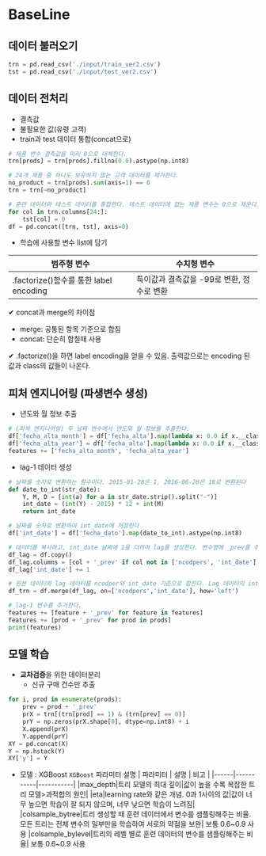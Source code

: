 # BaseLine

## 데이터 불러오기

```python
trn = pd.read_csv('./input/train_ver2.csv')
tst = pd.read_csv('./input/test_ver2.csv')
```

## 데이터 전처리
- 결측값
- 불필요한 값(유령 고객)
- train과 test 데이터 통합(concat으로)

```python
# 제품 변수 결측값을 미리 0으로 대체한다.
trn[prods] = trn[prods].fillna(0.0).astype(np.int8)

# 24개 제품 중 하나도 보유하지 않는 고객 데이터를 제거한다.
no_product = trn[prods].sum(axis=1) == 0
trn = trn[~no_product]

# 훈련 데이터와 테스트 데이터를 통합한다. 테스트 데이터에 없는 제품 변수는 0으로 채운다.
for col in trn.columns[24:]:
    tst[col] = 0
df = pd.concat([trn, tst], axis=0)
```

- 학습에 사용할 변수 list에 담기

|범주형 변수|수치형 변수|
|------|------|
|.factorize()함수를 통한 label encoding|특이값과 결측값을 -99로 변환, 정수로 변환|


✔ concat과 merge의 차이점  
- merge: 공통된 항목 기준으로 합침
- concat: 단순히 합칠때 사용

✔ .factorize()을 하면 label encoding을 얻을 수 있음. 출력값으로는 encoding 된 값과 class의 값들이 나온다.


## 피처 엔지니어링 (파생변수 생성)

- 년도와 월 정보 추출

```python
# (피쳐 엔지니어링) 두 날짜 변수에서 연도와 월 정보를 추출한다.
df['fecha_alta_month'] = df['fecha_alta'].map(lambda x: 0.0 if x.__class__ is float else float(x.split('-')[1])).astype(np.int8)
df['fecha_alta_year'] = df['fecha_alta'].map(lambda x: 0.0 if x.__class__ is float else float(x.split('-')[0])).astype(np.int16)
features += ['fecha_alta_month', 'fecha_alta_year']
```

- lag-1 데이터 생성

```python
# 날짜를 숫자로 변환하는 함수이다. 2015-01-28은 1, 2016-06-28은 18로 변환된다
def date_to_int(str_date):
    Y, M, D = [int(a) for a in str_date.strip().split("-")] 
    int_date = (int(Y) - 2015) * 12 + int(M)
    return int_date

# 날짜를 숫자로 변환하여 int_date에 저장한다
df['int_date'] = df['fecha_dato'].map(date_to_int).astype(np.int8)

# 데이터를 복사하고, int_date 날짜에 1을 더하여 lag를 생성한다. 변수명에 _prev를 추가한다.
df_lag = df.copy()
df_lag.columns = [col + '_prev' if col not in ['ncodpers', 'int_date'] else col for col in df.columns ]
df_lag['int_date'] += 1

# 원본 데이터와 lag 데이터를 ncodper와 int_date 기준으로 합친다. Lag 데이터의 int_date는 1 밀려 있기 때문에, 저번 달의 제품 정보가 삽입된다.
df_trn = df.merge(df_lag, on=['ncodpers','int_date'], how='left')

# lag-1 변수를 추가한다.
features += [feature + '_prev' for feature in features]
features += [prod + '_prev' for prod in prods]
print(features)
```

## 모델 학습
- **교차검증**을 위한 데이터분리
    - 신규 구매 건수만 추출
    
```python
for i, prod in enumerate(prods):
    prev = prod + '_prev'
    prX = trn[(trn[prod] == 1) & (trn[prev] == 0)]
    prY = np.zeros(prX.shape[0], dtype=np.int8) + i
    X.append(prX)
    Y.append(prY)
XY = pd.concat(X)
Y = np.hstack(Y)
XY['y'] = Y
```

- 모델 : XGBoost
```XGBoost``` 파라미터 설명
| 파라미터 | 설명 | 비고 |
|------|-----------|-----------|
|max_depth|트리 모델의 최대 깊이|값이 높을 수록 복잡한 트리 모델>과적합의 원인|
|eta|learning rate와 같은 개념. 0과 1사이의 값|값이 너무 높으면 학습이 잘 되지 않으며, 너무 낮으면 학습이 느려짐|
|colsample_bytree|트리 생성할 때 훈련 데이터에서 변수를 샘플링해주는 비율. 모든 트리는 전체 변수의 일부만을 학습하여 서로의 약점을 보완| 보통 0.6~0.9 사용
|colsample_bylevel|트리의 레벨 별로 훈련 데이터의 변수를 샘플링해주는 비율| 보통 0.6~0.9 사용
